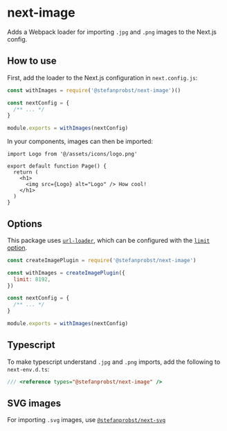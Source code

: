# next-image

Adds a Webpack loader for importing `.jpg` and `.png` images to the Next.js
config.

## How to use

First, add the loader to the Next.js configuration in `next.config.js`:

```js
const withImages = require('@stefanprobst/next-image')()

const nextConfig = {
  /** ... */
}

module.exports = withImages(nextConfig)
```

In your components, images can then be imported:

```tsx
import Logo from '@/assets/icons/logo.png'

export default function Page() {
  return (
    <h1>
      <img src={Logo} alt="Logo" /> How cool!
    </h1>
  )
}
```

## Options

This package uses [`url-loader`](https://github.com/webpack-contrib/url-loader),
which can be configured with the
[`limit` option](https://github.com/webpack-contrib/url-loader#limit).

```js
const createImagePlugin = require('@stefanprobst/next-image')

const withImages = createImagePlugin({
  limit: 8192,
})

const nextConfig = {
  /** ... */
}

module.exports = withImages(nextConfig)
```

## Typescript

To make typescript understand `.jpg` and `.png` imports, add the following to
`next-env.d.ts`:

```ts
/// <reference types="@stefanprobst/next-image" />
```

## SVG images

For importing `.svg` images, use
[`@stefanprobst/next-svg`](https://github.com/stefanprobst/next-svg)
